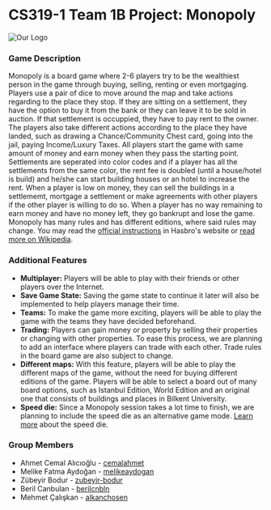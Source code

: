 # CS319-1 Team 1B Project: Monopoly

![Our Logo](src/gui/models/app_logo.jpeg)

### Game Description

Monopoly is a board game where 2-6 players try to be the wealthiest person in the game through buying, selling, renting or even mortgaging. Players use a pair of dice to move around the map and take actions regarding to the place they stop. If they are sitting on a settlement, they have the option to buy it from the bank or they can leave it to be sold in auction. If that settlement is occuppied, they have to pay rent to the owner. The players also take different actions according to the place they have landed, such as drawing a Chance/Community Chest card, going into the jail, paying Income/Luxury Taxes. All players start the game with same amount of money and earn money when they pass the starting point. Settlements are seperated into color codes and if a player has all the settlements from the same color, the rent fee is doubled (until a house/hotel is build) and he/she can start building houses or an hotel to increase the rent. When a player is low on money, they can sell the buildings in a settlememt, mortgage a settlement or make agreements with other players if the other player is willing to do so. When a player has no way remaining to earn money and have no money left, they go bankrupt and lose the game. Monopoly has many rules and has different editions, where said rules may change. You may read the
[official instructions](https://www.hasbro.com/common/instruct/monins.pdf) in Hasbro's website or 
[read more on Wikipedia](https://en.wikipedia.org/wiki/Monopoly_(game)).

### Additional Features

- **Multiplayer:** Players will be able to play with their friends or other players over the Internet.
- **Save Game State:** Saving the game state to continue it later will also be implemented to help players manage their time.
- **Teams:** To make the game more exciting, players will be able to play the game with the teams they have decided beforehand.
- **Trading:** Players can gain money or property by selling their properties or changing with other properties. To ease this process, we are planning to add an interface where players can trade with each other. Trade rules in the board game are also subject to change.
- **Different maps:** With this feature, players will be able to play the different maps of the game, without the need for buying different editions of the game. Players will be able to select a board out of many board options, such as Istanbul Edition, World Edition and an original one that consists of buildings and places in Bilkent University.
- **Speed die:** Since a Monopoly session takes a lot time to finish, we are planning to include the speed die as an alternative game mode. [Learn more](https://monopoly.fandom.com/wiki/Speed_Die) about the speed die.

### Group Members

- Ahmet Cemal Alıcıoğlu - [cemalahmet](https://www.github.com/cemalahmet)
- Melike Fatma Aydoğan - [melikeaydogan](https://www.github.com/melikeaydogan)
- Zübeyir Bodur - [zubeyir-bodur](https://www.github.com/zubeyir-bodur)
- Beril Canbulan  - [berilcnbln](https://www.github.com/berilcnbln)
- Mehmet Çalışkan - [alkanchosen](https://www.github.com/alkanchosen)
